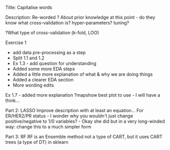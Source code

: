 Title: Capitalise words

Description: Re-worded
? About prior knowledge at this point - do they know what cross-validation is? hyper-parameters? tuning?

?What type of cross-validation (k-fold, LOO)

Exercise 1
- add data pre-processing as a step
- Split 1.1 and 1.2
- Ex 1.3 - add question for understanding
- Added some more EDA steps
- Added a little more explanation of what & why we are doing things
- Added a clearer EDA section
- More wording edits

Ex 1.7 - added more explanation ?mapshow best plot to use - I will have a think...

Part 2: LASSO
Improve description with at least an equation...
For ER/HER2/PR status - I wonder why you wouldn't just change positive/negative to 1/0 variables? - Okay she did but in a very long-winded way: change this to a much simpler form

Part 3: RF
RF is an Ensemble method not a type of CART, but it uses CART trees (a type of DT) in sklearn